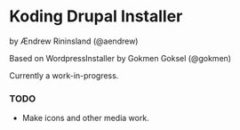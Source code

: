 # Koding Drupal Installer
by Ændrew Rininsland (@aendrew)

Based on WordpressInstaller by Gokmen Goksel (@gokmen)

Currently a work-in-progress.

### TODO

+ Make icons and other media work.
